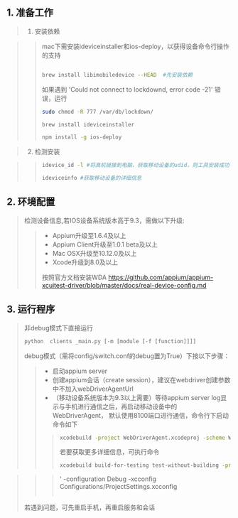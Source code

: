 ## 1. 准备工作

> 1. 安装依赖

>> mac下需安装ideviceinstaller和ios-deploy，以获得设备命令行操作的支持
>>
>> 
>>  ```bash
>>
>>  brew install libimobiledevice --HEAD  #先安装依赖
>>
>> ```
>> 
>> 如果遇到  'Could not connect to lockdownd, error code -21' 错误，运行
>> ```bash 
>> sudo chmod -R 777 /var/db/lockdown/
>> 
>> brew install ideviceinstaller
>> 
>> npm install -g ios-deploy
>> ```

>2. 检测安装

>>```bash
>> idevice_id -l #将真机链接到电脑，获取移动设备的udid，则工具安装成功
>>
>> ideviceinfo #获取移动设备的详细信息
>>```
>>


## 2. 环境配置
>
> 检测设备信息,若IOS设备系统版本高于9.3，需做以下升级:
>
>> - Appium升级至1.6.4及以上
>> - Appium Client升级至1.0.1 beta及以上
>> - Mac OSX升级至10.12.0及以上
>> - Xcode升级到8.0及以上
>>
>> 按照官方文档安装WDA https://github.com/appium/appium-xcuitest-driver/blob/master/docs/real-device-config.md
>>

## 3. 运行程序
> 非debug模式下直接运行  
>  ```python
>  python  clients _main.py [-m [module [-f [function]]]] 
>  ```
>
> debug模式（需将config/switch.conf的debug置为True）下按以下步骤：
>>
>> - 启动appium server
>> - 创建appium会话（create session），建议在webdriver创建参数中不加入webDriverAgentUrl
>> - （移动设备系统版本为9.3以上需要）等待appium server log显示与手机进行通信之后，再启动移动设备中的WebDriverAgent， 默认使用8100端口进行通信，命令行下启动命令如下
>>>```bash
>>>xcodebuild -project WebDriverAgent.xcodeproj -scheme WebDriverAgentRunner -destination 'id=<udid>' test
>>>
>>>```
>>>若要获取更多详细信息，可执行命令
>>>```bash
>>> xcodebuild build-for-testing test-without-building -project WebDriverAgent.xcodeproj -scheme WebDriverAgentRunner -destination 'id=

>>> <udid>' -configuration Debug -xcconfig Configurations/ProjectSettings.xcconfig
>>> ```
>
>若遇到问题，可先重启手机，再重启服务和会话

